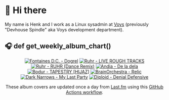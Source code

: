 # 👋 Hi there

My name is Henk and I work as a Linux sysadmin at <a href="https://www.voys.co/about/">Voys</a> (previously "Devhouse Spindle" aka Voys development department).

## 🎧 def get_weekly_album_chart()
<!-- lastfm -->
<p align="center"><a href="https://www.last.fm/music/Fontaines+D.C./Dogrel"><img src="https://lastfm.freetls.fastly.net/i/u/64s/a6e4705a174dcf7b423e82ed06038263.jpg" title="Fontaines D.C. - Dogrel"></a> <a href="https://www.last.fm/music/Ruhr/LIVE+ROUGH+TRACKS"><img src="https://lastfm.freetls.fastly.net/i/u/64s/1d10f6a3c75ce815a54a50f298053083.jpg" title="Ruhr - LIVE ROUGH TRACKS"></a> <a href="https://www.last.fm/music/Ruhr/RUHR+(Dance+Remix)"><img src="https://lastfm.freetls.fastly.net/i/u/64s/5eca6765815ad8f612a25fb710f70bfa.jpg" title="Ruhr - RUHR (Dance Remix)"></a> <a href="https://www.last.fm/music/Andia/De+la+dela"><img src="https://lastfm.freetls.fastly.net/i/u/64s/b38e37961fc048edbf8f83d589c0c759.jpg" title="Andia - De la dela"></a> <a href="https://www.last.fm/music/Bodur/TAPESTRY+%5BHIJAZ%5D"><img src="https://lastfm.freetls.fastly.net/i/u/64s/44dd124c773a24803d490004f1769722.jpg" title="Bodur - TAPESTRY [HIJAZ]"></a> <a href="https://www.last.fm/music/BrainOrchestra/Relic"><img src="https://lastfm.freetls.fastly.net/i/u/64s/95898143cebce35ddb33caeb2297ed29.jpg" title="BrainOrchestra - Relic"></a> <a href="https://www.last.fm/music/Dark+Narrows/My+Last+Party"><img src="https://lastfm.freetls.fastly.net/i/u/64s/4824036ec9b56521f68db56f00e12b7c.jpg" title="Dark Narrows - My Last Party"></a> <a href="https://www.last.fm/music/Diploid/Denial+Defensive"><img src="https://lastfm.freetls.fastly.net/i/u/64s/ad46fd407a04c4aea567be3513209aa7.jpg" title="Diploid - Denial Defensive"></a> </p>

<p align="center">These album covers are updated once a day from <a href="https://www.last.fm/user/hbokh">Last.fm</a> using this <a href="https://github.com/marketplace/actions/lastfm-to-markdown">GitHub Actions workflow</a>.</p>

